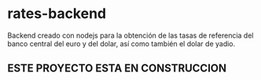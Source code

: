 # rates-backend
Backend creado con nodejs para la obtención de las tasas de referencia del banco central del euro y del dolar, así como también el dolar de yadio.


## ESTE PROYECTO ESTA EN CONSTRUCCION
